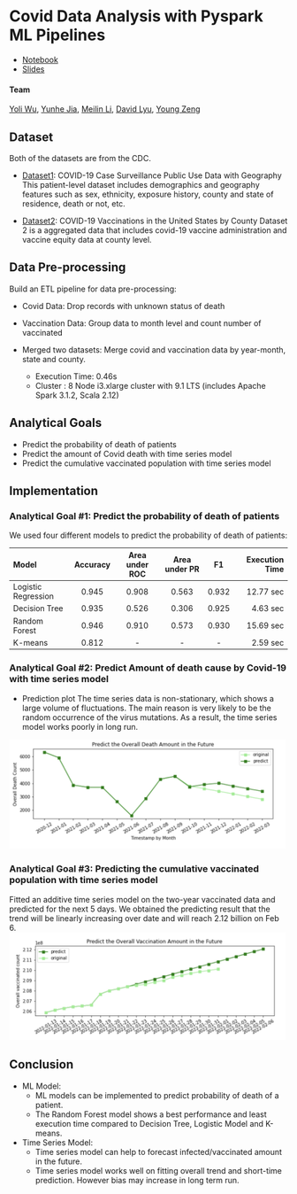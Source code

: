 # Covid Data Analysis with Pyspark ML Pipelines
* [Notebook](https://github.com/youngzyx/covid_predict/blob/main/covid_data_analysis.ipynb)
* [Slides](https://github.com/youngzyx/covid_predict/blob/main/covid_data_analysis.pdf)

#### Team
[Yoli Wu](https://github.com/hereisyoli), [Yunhe Jia](https://github.com/YunheJ), [Meilin Li](https://github.com/meilin-l99), [David Lyu](https://github.com/MuhuanLyu), [Young Zeng](https://github.com/youngzyx)

## Dataset
Both of the datasets are from the CDC. 
* [Dataset1](https://data.cdc.gov/Case-Surveillance/COVID-19-Case-Surveillance-Public-Use-Data-with-Ge/n8mc-b4w4): COVID-19 Case Surveillance Public Use Data with Geography
This patient-level dataset includes demographics and geography features such as sex, ethnicity, exposure history, county and state of residence, death or not, etc. 

 
* [Dataset2](https://data.cdc.gov/Vaccinations/COVID-19-Vaccinations-in-the-United-States-County/8xkx-amqh): COVID-19 Vaccinations in the United States by County
Dataset 2 is a aggregated data that includes covid-19 vaccine administration and vaccine equity data at county level.



## Data Pre-processing
Build an ETL pipeline for data pre-processing:
* Covid Data: Drop records with unknown status of death
* Vaccination Data: Group data to month level and count number of vaccinated
* Merged two datasets: Merge covid and vaccination data by year-month, state and county.

  * Execution Time: 0.46s
  * Cluster : 8 Node i3.xlarge cluster with 9.1 LTS (includes Apache Spark 3.1.2, Scala 2.12)

## Analytical Goals
* Predict the probability of death of patients
* Predict the amount of Covid death with time series model
* Predict the cumulative vaccinated population with time series model

## Implementation
### Analytical Goal #1: Predict the probability of death of patients
We used four different models to predict the probability of death of patients:

| Model | Accuracy | Area under ROC | Area under PR | F1 | Execution Time |
| :---- | :-----:  | :-----------:  | :----------:  | :---:  | --------:  |
| Logistic Regression| 0.945 | 0.908 | 0.563 | 0.932 | 12.77 sec |
| Decision Tree | 0.935 | 0.526 | 0.306 | 0.925 | 4.63 sec | 
| Random Forest | 0.946 | 0.910 | 0.573 | 0.930 | 15.69 sec | 
| K-means | 0.812|  - | - | - | 2.59 sec|

### Analytical Goal #2: Predict Amount of death cause by Covid-19 with time series model
* Prediction plot
The time series data is non-stationary, which shows a large volume of fluctuations. The main reason is very likely to be the random occurrence of the virus mutations. As a result, the time series model works poorly in long run. 

<img src="/images/ts1.png" alt="drawing" width="500"/>


### Analytical Goal #3: Predicting the cumulative vaccinated population with time series model 
Fitted an additive time series model on the two-year vaccinated data and predicted for the next 5 days. We obtained the predicting result that the trend will be linearly increasing over date and will reach 2.12 billion on Feb 6.
<img src="/images/ts2.png" alt="drawing" width="500"/>

## Conclusion
* ML Model:
   * ML models can be implemented to predict probability of death of a patient.
   * The Random Forest model shows a best performance and least execution time compared to Decision Tree, Logistic Model and K-means. 
* Time Series Model:
   * Time series model can help to forecast infected/vaccinated amount in the future.
   * Time series model works well on fitting overall trend and short-time prediction. However bias may increase in long term run.


